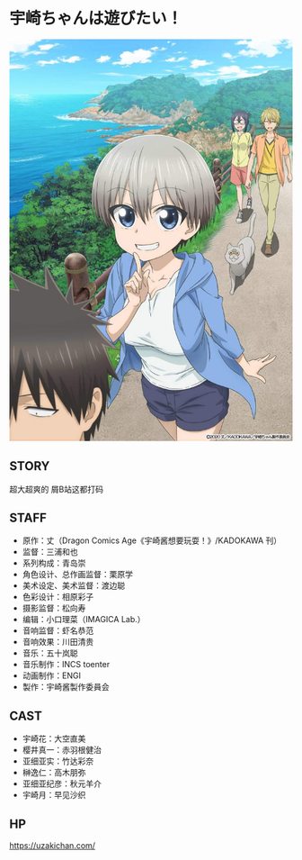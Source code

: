 ﻿# 宇崎ちゃんは遊びたい！

![poster](poster.jpg)

## STORY

超大超爽的
屑B站这都打码

## STAFF

- 原作：丈（Dragon Comics Age《宇崎酱想要玩耍！》/KADOKAWA 刊）
- 监督：三浦和也
- 系列构成：青岛崇
- 角色设计、总作画监督：栗原学
- 美术设定、美术监督：渡边聪
- 色彩设计：相原彩子
- 摄影监督：松向寿
- 编辑：小口理菜（IMAGICA Lab.）
- 音响监督：虾名恭范
- 音响效果：川田清贵
- 音乐：五十岚聪
- 音乐制作：INCS toenter
- 动画制作：ENGI
- 製作：宇崎酱製作委員会

## CAST

- 宇崎花：大空直美
- 樱井真一：赤羽根健治
- 亚细亚实：竹达彩奈
- 榊逸仁：高木朋弥
- 亚细亚纪彦：秋元羊介
- 宇崎月：早见沙织

## HP

https://uzakichan.com/

